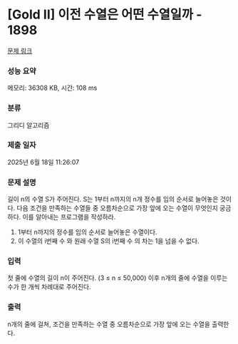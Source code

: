 # [Gold II] 이전 수열은 어떤 수열일까 - 1898 

[문제 링크](https://www.acmicpc.net/problem/1898) 

### 성능 요약

메모리: 36308 KB, 시간: 108 ms

### 분류

그리디 알고리즘

### 제출 일자

2025년 6월 18일 11:26:07

### 문제 설명

<p>길이 n의 수열 S가 주어진다. S는 1부터 n까지의 n개 정수를 임의 순서로 늘어놓은 것이다. 다음 조건을 만족하는 수열들 중 오름차순으로 가장 앞에 오는 수열이 무엇인지 궁금하다. 이를 알아내는 프로그램을 작성하라.</p>

<ol>
	<li>1부터 n까지의 정수를 임의 순서로 늘어놓은 수열이다.</li>
	<li>이 수열의 i번째 수 와 원래 수열 S의 i번째 수 의 차는 1을 넘을 수 없다.</li>
</ol>

### 입력 

 <p>첫 줄에 수열의 길이 n이 주어진다. (3 ≤ n ≤ 50,000) 이후 n개의 줄에 수열을 이루는 수가 한 개씩 차례대로 주어진다.</p>

### 출력 

 <p>n개의 줄에 걸쳐, 조건을 만족하는 수열 중 오름차순으로 가장 앞에 오는 수열을 출력한다.</p>

